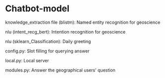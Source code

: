 # Chatbot-model
knowledge_extraction file (blistm): Named entity recognition for geoscience

nlu (intent_recg_bert): Intention recognition for geoscience

nlu (sklearn_Classification): Daily greeting

config.py: Slot filling for querying answer

local.py: Local server

modules.py: Answer the geographical users' question

